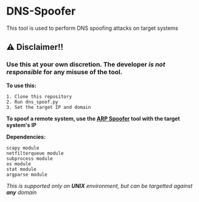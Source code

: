 # DNS-Spoofer
This tool is used to perform DNS spoofing attacks on target systems

## ⚠ Disclaimer!!

### Use this at your own discretion. The developer *is not responsible* for any misuse of the tool.


**To use this:**

    1. Clone this repository
    2. Run dns_spoof.py
    3. Set the target IP and domain
    
**To spoof a remote system, use the <a href="https://github.com/vinsdragonis/ARP-Spoofer">ARP Spoofer</a> tool with the target system's IP**

**Dependencies:**

    scapy module
    netfilterqueue module
    subprocess module
    os module
    stat module
    argparse module
    

*This is supported only on **UNIX** environment, but can be targetted against **any** domain*
